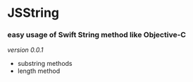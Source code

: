 # JSString

### easy usage of Swift String method like Objective-C


*version 0.0.1*

- substring methods
- length method
